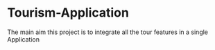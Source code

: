 # Tourism-Application
The main aim this project is to integrate all the tour features in a single Application
